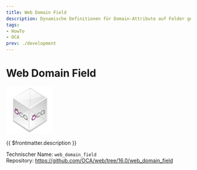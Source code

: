 ```yaml
---
title: Web Domain Field
description: Dynamische Definitionen für Domain-Attribute auf Felder generieren.
tags:
- HowTo
- OCA
prev: ./development
---
```

# Web Domain Field
![icon_oca_app](attachments/icon_oca_app.png)

{{ $frontmatter.description }}

Technischer Name: `web_domain_field`\
Repository: <https://github.com/OCA/web/tree/16.0/web_domain_field>
